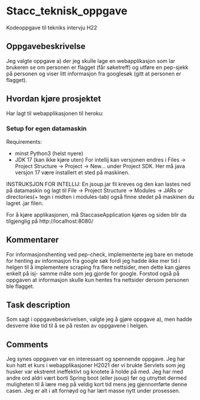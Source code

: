 # Stacc_teknisk_oppgave
Kodeoppgave til tekniks intervju H22

## Oppgavebeskrivelse
Jeg valgte oppgave a) der jeg skulle lage en webapplikasjon som lar brukeren se om personen er flagget (får søketreff) og utføre en pep-sjekk på personen og viser
litt informasjon fra googlesøk (gitt at personen er flagget).

## Hvordan kjøre prosjektet
Har lagt til webapplikasjonen til heroku: 

### Setup for egen datamaskin
Requirements:
  - minst Python3 (helst nyere)
  - JDK 17 (kan ikke kjøre uten) For intellij kan versjonen endres i Files -> Project Structure -> Project -> New... under Project SDK. Her må java versjon 17 være installert et sted på maskinen.

INSTRUKSJON FOR INTELLIJ: En jsoup.jar fil kreves og den kan lastes ned på datamaskin og lagt til File -> Project Structure -> Modules -> JARs or directories(+ tegn i midten i modules-tab) også finne stedet på maskinen du lagret .jar filen.

For å kjøre applikasjonen, må StaccaseApplication kjøres og siden blir da tilgjenglig på http://localhost:8080/

## Kommentarer
For informasjonshenting ved pep-check, implementerte jeg bare en metode for henting av informasjon fra google søk fordi jeg hadde ikke mer tid i helgen til å implementere scraping fra flere nettsider, men dette kan gjøres enkelt på isj- samme måte som jeg gjorde for google. Forstod også på oppgaven at informasjon skulle kun hentes fra nettsider dersom personen ble flagget.

## Task description
Som sagt i oppgavebeskrivelsen, valgte jeg å gjøre oppgave a), men hadde desverre ikke tid til å se på resten av oppgavene i helgen.

## Comments
Jeg synes oppgaven var en interessant og spennende oppgave. Jeg har kun hatt et kurs i webapplikasjoner H2021 der vi brukte Servlets som jeg husker var ekstremt ineffektivt og knotete å holde på med. Jeg har med andre ord aldri vært borti Spring boot (eller jsoup) før og utnyttet dermed muligheten til å lære meg på veldig kort tid mens jeg gjennomførte denne casen. Jeg er alt i alt fornøyd og har lært masse nytt under prosessen.
